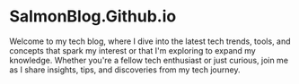 # SalmonBlog.Github.io
Welcome to my tech blog, where I dive into the latest tech trends, tools, and concepts that spark my interest or that I'm exploring to expand my knowledge. Whether you're a fellow tech enthusiast or just curious, join me as I share insights, tips, and discoveries from my tech journey.
